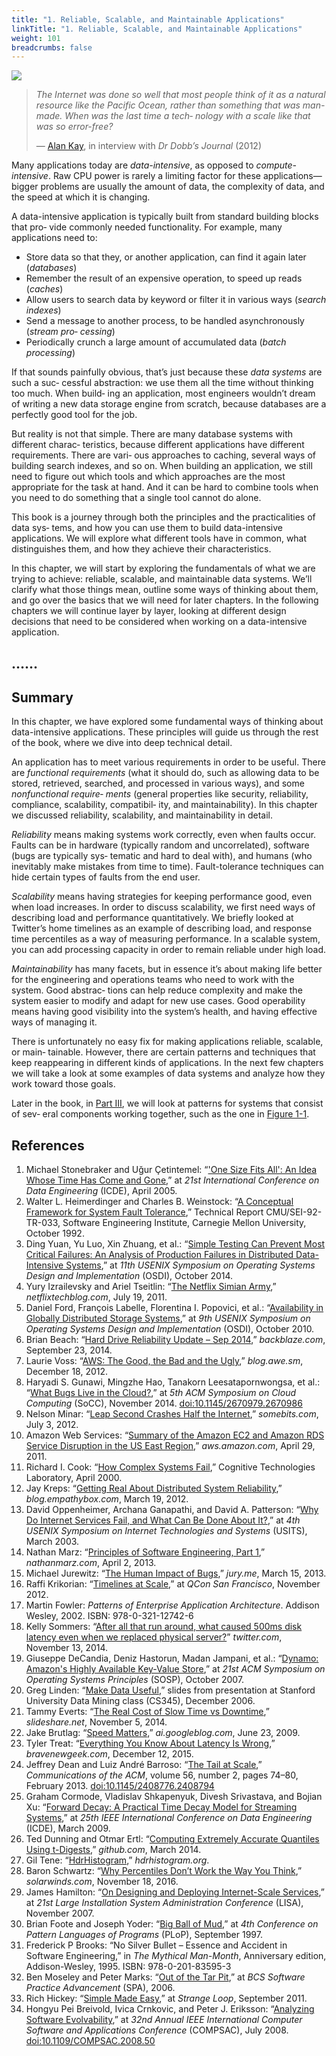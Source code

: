 ```yaml
---
title: "1. Reliable, Scalable, and Maintainable Applications"
linkTitle: "1. Reliable, Scalable, and Maintainable Applications"
weight: 101
breadcrumbs: false
---
```



![](/img/ch1.png)

> *The Internet was done so well that most people think of it as a natural resource like the Pacific Ocean, rather than something that was man-made. When was the last time a tech‐ nology with a scale like that was so error-free?*
>
> — [Alan Kay](http://www.drdobbs.com/architecture-and-design/interview-with-alan-kay/240003442), in interview with *Dr Dobb’s Journal* (2012)


Many applications today are *data-intensive*, as opposed to *compute-intensive*. Raw CPU power is rarely a limiting factor for these applications—bigger problems are usually the amount of data, the complexity of data, and the speed at which it is changing.

A data-intensive application is typically built from standard building blocks that pro‐ vide commonly needed functionality. For example, many applications need to:

- Store data so that they, or another application, can find it again later (*databases*)
- Remember the result of an expensive operation, to speed up reads (*caches*)
- Allow users to search data by keyword or filter it in various ways (*search indexes*)
- Send a message to another process, to be handled asynchronously (*stream pro‐ cessing*)
- Periodically crunch a large amount of accumulated data (*batch processing*)

If that sounds painfully obvious, that’s just because these *data systems* are such a suc‐ cessful abstraction: we use them all the time without thinking too much. When build‐ ing an application, most engineers wouldn’t dream of writing a new data storage engine from scratch, because databases are a perfectly good tool for the job.

But reality is not that simple. There are many database systems with different charac‐ teristics, because different applications have different requirements. There are vari‐ ous approaches to caching, several ways of building search indexes, and so on. When building an application, we still need to figure out which tools and which approaches are the most appropriate for the task at hand. And it can be hard to combine tools when you need to do something that a single tool cannot do alone.

This book is a journey through both the principles and the practicalities of data sys‐ tems, and how you can use them to build data-intensive applications. We will explore what different tools have in common, what distinguishes them, and how they achieve their characteristics.

In this chapter, we will start by exploring the fundamentals of what we are trying to achieve: reliable, scalable, and maintainable data systems. We’ll clarify what those things mean, outline some ways of thinking about them, and go over the basics that we will need for later chapters. In the following chapters we will continue layer by layer, looking at different design decisions that need to be considered when working on a data-intensive application.



## ……



## Summary

In this chapter, we have explored some fundamental ways of thinking about data-intensive applications. These principles will guide us through the rest of the book, where we dive into deep technical detail.

An application has to meet various requirements in order to be useful. There are *functional requirements* (what it should do, such as allowing data to be stored, retrieved, searched, and processed in various ways), and some *nonfunctional require‐ ments* (general properties like security, reliability, compliance, scalability, compatibil‐ ity, and maintainability). In this chapter we discussed reliability, scalability, and maintainability in detail.

*Reliability* means making systems work correctly, even when faults occur. Faults can be in hardware (typically random and uncorrelated), software (bugs are typically sys‐ tematic and hard to deal with), and humans (who inevitably make mistakes from time to time). Fault-tolerance techniques can hide certain types of faults from the end user.

*Scalability* means having strategies for keeping performance good, even when load increases. In order to discuss scalability, we first need ways of describing load and performance quantitatively. We briefly looked at Twitter’s home timelines as an example of describing load, and response time percentiles as a way of measuring performance. In a scalable system, you can add processing capacity in order to remain reliable under high load.

*Maintainability* has many facets, but in essence it’s about making life better for the engineering and operations teams who need to work with the system. Good abstrac‐ tions can help reduce complexity and make the system easier to modify and adapt for new use cases. Good operability means having good visibility into the system’s health, and having effective ways of managing it.

There is unfortunately no easy fix for making applications reliable, scalable, or main‐ tainable. However, there are certain patterns and techniques that keep reappearing in different kinds of applications. In the next few chapters we will take a look at some examples of data systems and analyze how they work toward those goals.

Later in the book, in [Part III](/en/part-iii), we will look at patterns for systems that consist of sev‐ eral components working together, such as the one in [Figure 1-1](/img/fig1-1.png).



## References

1. Michael Stonebraker and Uğur Çetintemel: “['One Size Fits All': An Idea Whose Time Has Come and Gone](https://cs.brown.edu/~ugur/fits_all.pdf),” at *21st International Conference on Data Engineering* (ICDE), April 2005.
1. Walter L. Heimerdinger and Charles B. Weinstock: “[A Conceptual Framework for System Fault Tolerance](https://resources.sei.cmu.edu/asset_files/TechnicalReport/1992_005_001_16112.pdf),” Technical Report CMU/SEI-92-TR-033, Software Engineering Institute, Carnegie Mellon University, October 1992.
1. Ding Yuan, Yu Luo, Xin Zhuang, et al.: “[Simple Testing Can Prevent Most Critical Failures: An Analysis of Production Failures in Distributed Data-Intensive Systems](https://www.usenix.org/system/files/conference/osdi14/osdi14-paper-yuan.pdf),” at *11th USENIX Symposium on Operating Systems Design and Implementation* (OSDI), October 2014.
1. Yury Izrailevsky and Ariel Tseitlin: “[The Netflix Simian Army](https://netflixtechblog.com/the-netflix-simian-army-16e57fbab116),” *netflixtechblog.com*, July 19, 2011.
1. Daniel Ford, François Labelle, Florentina I. Popovici, et al.: “[Availability in Globally Distributed Storage Systems](http://research.google.com/pubs/archive/36737.pdf),” at *9th USENIX Symposium on Operating Systems Design and Implementation* (OSDI), October 2010.
1. Brian Beach: “[Hard Drive Reliability Update – Sep 2014](https://www.backblaze.com/blog/hard-drive-reliability-update-september-2014/),” *backblaze.com*, September 23, 2014.
1. Laurie Voss: “[AWS: The Good, the Bad and the Ugly](https://web.archive.org/web/20160429075023/http://blog.awe.sm/2012/12/18/aws-the-good-the-bad-and-the-ugly/),” *blog.awe.sm*, December 18, 2012.
1. Haryadi S. Gunawi, Mingzhe Hao, Tanakorn Leesatapornwongsa, et al.: “[What Bugs Live in the Cloud?](http://ucare.cs.uchicago.edu/pdf/socc14-cbs.pdf),” at *5th ACM Symposium on Cloud Computing* (SoCC), November 2014. [doi:10.1145/2670979.2670986](http://dx.doi.org/10.1145/2670979.2670986)
1. Nelson Minar: “[Leap Second Crashes Half the Internet](http://www.somebits.com/weblog/tech/bad/leap-second-2012.html),” *somebits.com*, July 3, 2012.
1. Amazon Web Services: “[Summary of the Amazon EC2 and Amazon RDS Service Disruption in the US East Region](http://aws.amazon.com/message/65648/),” *aws.amazon.com*, April 29, 2011.
1. Richard I. Cook: “[How Complex Systems Fail](https://www.adaptivecapacitylabs.com/HowComplexSystemsFail.pdf),” Cognitive Technologies Laboratory, April 2000.
1. Jay Kreps: “[Getting Real About Distributed System Reliability](http://blog.empathybox.com/post/19574936361/getting-real-about-distributed-system-reliability),” *blog.empathybox.com*, March 19, 2012.
1. David Oppenheimer, Archana Ganapathi, and David A. Patterson: “[Why Do Internet Services Fail, and What Can Be Done About It?](http://static.usenix.org/legacy/events/usits03/tech/full_papers/oppenheimer/oppenheimer.pdf),” at *4th USENIX Symposium on Internet Technologies and Systems* (USITS), March 2003.
1. Nathan Marz: “[Principles of Software Engineering, Part 1](http://nathanmarz.com/blog/principles-of-software-engineering-part-1.html),” *nathanmarz.com*, April 2, 2013.
1. Michael Jurewitz: “[The Human Impact of Bugs](http://jury.me/blog/2013/3/14/the-human-impact-of-bugs),” *jury.me*, March 15, 2013.
1. Raffi Krikorian: “[Timelines at Scale](http://www.infoq.com/presentations/Twitter-Timeline-Scalability),” at *QCon San Francisco*, November 2012.
1. Martin Fowler: *Patterns of Enterprise Application Architecture*. Addison Wesley, 2002. ISBN: 978-0-321-12742-6
1. Kelly Sommers: “[After all that run around, what caused 500ms disk latency even when we replaced physical server?](https://twitter.com/kellabyte/status/532930540777635840)” *twitter.com*, November 13, 2014.
1. Giuseppe DeCandia, Deniz Hastorun, Madan Jampani, et al.: “[Dynamo: Amazon's Highly Available Key-Value Store](http://www.allthingsdistributed.com/files/amazon-dynamo-sosp2007.pdf),” at *21st ACM Symposium on Operating Systems Principles* (SOSP), October 2007.
1. Greg Linden: “[Make Data Useful](http://glinden.blogspot.co.uk/2006/12/slides-from-my-talk-at-stanford.html),” slides from presentation at Stanford University Data Mining class (CS345), December 2006.
1. Tammy Everts: “[The Real Cost of Slow Time vs Downtime](https://www.slideshare.net/Radware/radware-cmg2014-tammyevertsslowtimevsdowntime),” *slideshare.net*, November 5, 2014.
1. Jake Brutlag: “[Speed Matters](https://ai.googleblog.com/2009/06/speed-matters.html),” *ai.googleblog.com*, June 23, 2009.
1. Tyler Treat: “[Everything You Know About Latency Is Wrong](http://bravenewgeek.com/everything-you-know-about-latency-is-wrong/),” *bravenewgeek.com*, December 12, 2015.
1. Jeffrey Dean and Luiz André Barroso: “[The Tail at Scale](http://cacm.acm.org/magazines/2013/2/160173-the-tail-at-scale/fulltext),” *Communications of the ACM*, volume 56, number 2, pages 74–80, February 2013. [doi:10.1145/2408776.2408794](http://dx.doi.org/10.1145/2408776.2408794)
1. Graham Cormode, Vladislav Shkapenyuk, Divesh Srivastava, and Bojian Xu: “[Forward Decay: A Practical Time Decay Model for Streaming Systems](http://dimacs.rutgers.edu/~graham/pubs/papers/fwddecay.pdf),” at *25th IEEE International Conference on Data Engineering* (ICDE), March 2009.
1. Ted Dunning and Otmar Ertl: “[Computing Extremely Accurate Quantiles Using t-Digests](https://github.com/tdunning/t-digest),” *github.com*, March 2014.
1. Gil Tene: “[HdrHistogram](http://www.hdrhistogram.org/),” *hdrhistogram.org*.
1. Baron Schwartz: “[Why Percentiles Don’t Work the Way You Think](https://orangematter.solarwinds.com/2016/11/18/why-percentiles-dont-work-the-way-you-think/),” *solarwinds.com*, November 18, 2016.
1. James Hamilton: “[On Designing and Deploying Internet-Scale Services](https://www.usenix.org/legacy/events/lisa07/tech/full_papers/hamilton/hamilton.pdf),” at *21st Large Installation System Administration Conference* (LISA), November 2007.
1. Brian Foote and Joseph Yoder: “[Big Ball of Mud](http://www.laputan.org/pub/foote/mud.pdf),” at *4th Conference on Pattern Languages of Programs* (PLoP), September 1997.
1. Frederick P Brooks: “No Silver Bullet – Essence and Accident in Software Engineering,” in *The Mythical Man-Month*, Anniversary edition, Addison-Wesley, 1995. ISBN: 978-0-201-83595-3
1. Ben Moseley and Peter Marks: “[Out of the Tar Pit](https://curtclifton.net/papers/MoseleyMarks06a.pdf),” at *BCS Software Practice Advancement* (SPA), 2006.
1. Rich Hickey: “[Simple Made Easy](http://www.infoq.com/presentations/Simple-Made-Easy),” at *Strange Loop*, September 2011.
1. Hongyu Pei Breivold, Ivica Crnkovic, and Peter J. Eriksson: “[Analyzing Software Evolvability](http://www.es.mdh.se/pdf_publications/1251.pdf),” at *32nd Annual IEEE International Computer Software and Applications Conference* (COMPSAC), July 2008. [doi:10.1109/COMPSAC.2008.50](http://dx.doi.org/10.1109/COMPSAC.2008.50)